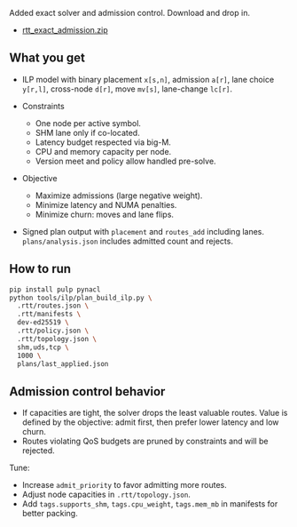 Added exact solver and admission control. Download and drop in.

* [rtt_exact_admission.zip](sandbox:/mnt/data/rtt_exact_admission.zip)

## What you get

* ILP model with binary placement `x[s,n]`, admission `a[r]`, lane choice `y[r,l]`, cross-node `d[r]`, move `mv[s]`, lane-change `lc[r]`.
* Constraints

  * One node per active symbol.
  * SHM lane only if co-located.
  * Latency budget respected via big-M.
  * CPU and memory capacity per node.
  * Version meet and policy allow handled pre-solve.
* Objective

  * Maximize admissions (large negative weight).
  * Minimize latency and NUMA penalties.
  * Minimize churn: moves and lane flips.
* Signed plan output with `placement` and `routes_add` including lanes. `plans/analysis.json` includes admitted count and rejects.

## How to run

```bash
pip install pulp pynacl
python tools/ilp/plan_build_ilp.py \
  .rtt/routes.json \
  .rtt/manifests \
  dev-ed25519 \
  .rtt/policy.json \
  .rtt/topology.json \
  shm,uds,tcp \
  1000 \
  plans/last_applied.json
```

## Admission control behavior

* If capacities are tight, the solver drops the least valuable routes. Value is defined by the objective: admit first, then prefer lower latency and low churn.
* Routes violating QoS budgets are pruned by constraints and will be rejected.

Tune:

* Increase `admit_priority` to favor admitting more routes.
* Adjust node capacities in `.rtt/topology.json`.
* Add `tags.supports_shm`, `tags.cpu_weight`, `tags.mem_mb` in manifests for better packing.
